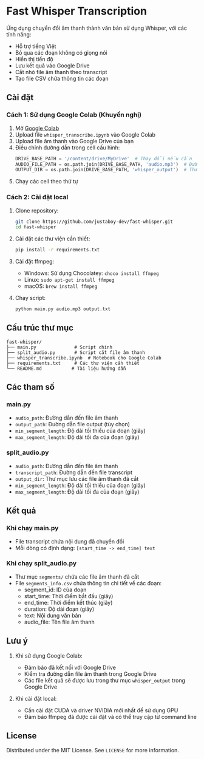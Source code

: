 # Fast Whisper Transcription

Ứng dụng chuyển đổi âm thanh thành văn bản sử dụng Whisper, với các tính năng:
- Hỗ trợ tiếng Việt
- Bỏ qua các đoạn không có giọng nói
- Hiển thị tiến độ
- Lưu kết quả vào Google Drive
- Cắt nhỏ file âm thanh theo transcript
- Tạo file CSV chứa thông tin các đoạn

## Cài đặt

### Cách 1: Sử dụng Google Colab (Khuyến nghị)

1. Mở [Google Colab](https://colab.research.google.com/)
2. Upload file `whisper_transcribe.ipynb` vào Google Colab
3. Upload file âm thanh vào Google Drive của bạn
4. Điều chỉnh đường dẫn trong cell cấu hình:
   ```python
   DRIVE_BASE_PATH = '/content/drive/MyDrive'  # Thay đổi nếu cần
   AUDIO_FILE_PATH = os.path.join(DRIVE_BASE_PATH, 'audio.mp3')  # Đường dẫn tới file âm thanh
   OUTPUT_DIR = os.path.join(DRIVE_BASE_PATH, 'whisper_output')  # Thư mục lưu kết quả
   ```
5. Chạy các cell theo thứ tự

### Cách 2: Cài đặt local

1. Clone repository:
   ```bash
   git clone https://github.com/justaboy-dev/fast-whisper.git
   cd fast-whisper
   ```

2. Cài đặt các thư viện cần thiết:
   ```bash
   pip install -r requirements.txt
   ```

3. Cài đặt ffmpeg:
   - Windows: Sử dụng Chocolatey: `choco install ffmpeg`
   - Linux: `sudo apt-get install ffmpeg`
   - macOS: `brew install ffmpeg`

4. Chạy script:
   ```bash
   python main.py audio.mp3 output.txt
   ```

## Cấu trúc thư mục

```
fast-whisper/
├── main.py              # Script chính
├── split_audio.py       # Script cắt file âm thanh
├── whisper_transcribe.ipynb  # Notebook cho Google Colab
├── requirements.txt     # Các thư viện cần thiết
└── README.md           # Tài liệu hướng dẫn
```

## Các tham số

### main.py
- `audio_path`: Đường dẫn đến file âm thanh
- `output_path`: Đường dẫn file output (tùy chọn)
- `min_segment_length`: Độ dài tối thiểu của đoạn (giây)
- `max_segment_length`: Độ dài tối đa của đoạn (giây)

### split_audio.py
- `audio_path`: Đường dẫn đến file âm thanh
- `transcript_path`: Đường dẫn đến file transcript
- `output_dir`: Thư mục lưu các file âm thanh đã cắt
- `min_segment_length`: Độ dài tối thiểu của đoạn (giây)
- `max_segment_length`: Độ dài tối đa của đoạn (giây)

## Kết quả

### Khi chạy main.py
- File transcript chứa nội dung đã chuyển đổi
- Mỗi dòng có định dạng: `[start_time -> end_time] text`

### Khi chạy split_audio.py
- Thư mục `segments/` chứa các file âm thanh đã cắt
- File `segments_info.csv` chứa thông tin chi tiết về các đoạn:
  - segment_id: ID của đoạn
  - start_time: Thời điểm bắt đầu (giây)
  - end_time: Thời điểm kết thúc (giây)
  - duration: Độ dài đoạn (giây)
  - text: Nội dung văn bản
  - audio_file: Tên file âm thanh

## Lưu ý

1. Khi sử dụng Google Colab:
   - Đảm bảo đã kết nối với Google Drive
   - Kiểm tra đường dẫn file âm thanh trong Google Drive
   - Các file kết quả sẽ được lưu trong thư mục `whisper_output` trong Google Drive

2. Khi cài đặt local:
   - Cần cài đặt CUDA và driver NVIDIA mới nhất để sử dụng GPU
   - Đảm bảo ffmpeg đã được cài đặt và có thể truy cập từ command line

## License

Distributed under the MIT License. See `LICENSE` for more information.